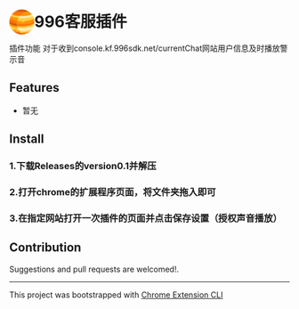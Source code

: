 # <img src="public/icons/icon_48.png" width="45" align="left"> 996客服插件

插件功能
对于收到console.kf.996sdk.net/currentChat网站用户信息及时播放警示音

## Features

- 暂无

## Install
### 1.下载Releases的version0.1并解压
### 2.打开chrome的扩展程序页面，将文件夹拖入即可
### 3.在指定网站打开一次插件的页面并点击保存设置（授权声音播放）

## Contribution

Suggestions and pull requests are welcomed!.

---

This project was bootstrapped with [Chrome Extension CLI](https://github.com/dutiyesh/chrome-extension-cli)

